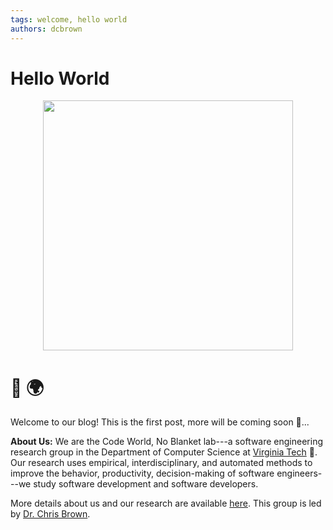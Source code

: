 ```yaml
---
tags: welcome, hello world
authors: dcbrown
---
```


# Hello World

<p align="center">
  <a href="https://code-world-no-blanket.github.io/" target="_blank"><img width="400" src="https://code-world-no-blanket.github.io/files/img/codeworld-Logo-Color.png"></a>
</p>

# :wave: :earth_africa:

Welcome to our blog! This is the first post, more will be coming soon :eyes:...

**About Us:** We are the Code World, No Blanket lab---a software engineering research group in the Department of Computer Science at <a href="https://cs.vt.edu">Virginia Tech</a> :turkey:. Our research uses empirical, interdisciplinary, and automated methods to improve the behavior, productivity, decision-making of software engineers---we study software development and software developers. 

More details about us and our research are available <a href="https://code-world-no-blanket.github.io">here</a>. This group is led by <a href="https://chbrown13.github.io">Dr. Chris Brown</a>.